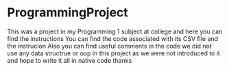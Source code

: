 # ProgrammingProject
This was a project in my Programming 1 subject at college and here you can find the instructions 
You can find the code associated with its CSV file and the instrucion 
Also you can find useful comments in the code
we did not use any data structrue or oop in this project as we were not introduced to it and hope to write it all in native code 
thanks 
